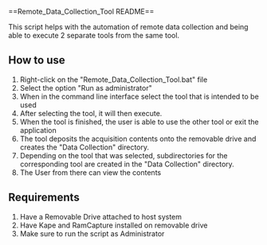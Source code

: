 ==Remote_Data_Collection_Tool README==

This script helps with the automation of remote data collection and being able to execute 2 separate tools from the same tool.

## How to use ##

1. Right-click on the "Remote_Data_Collection_Tool.bat" file
2. Select the option "Run as administrator"
3. When in the command line interface select the tool that is intended to be used
4. After selecting the tool, it will then execute.
5. When the tool is finished, the user is able to use the other tool or exit the application
6. The tool deposits the acquisition contents onto the removable drive and creates the "Data Collection" directory.
7. Depending on the tool that was selected, subdirectories for the corresponding tool are created in the "Data Collection" directory.
8. The User from there can view the contents

## Requirements ##
1. Have a Removable Drive attached to host system
2. Have Kape and RamCapture installed on removable drive
3. Make sure to run the script as Administrator
